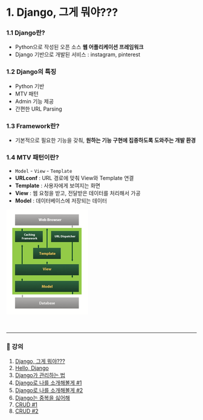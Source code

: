 # 1. Django,  그게 뭐야???

### 1.1 Django란?

- Python으로 작성된 오픈 소스 **웹 어플리케이션 프레임워크**
- Django 기반으로 개발된 서비스 : instagram, pinterest

### 1.2 Django의 특징

- Python 기반
- MTV 패턴
- Admin 기능 제공
- 간편한 URL Parsing

### 1.3 Framework란?

- 기본적으로 필요한 기능을 갖춰, **원하는 기능 구현에 집중하도록 도와주는 개발 환경**

### 1.4 MTV 패턴이란?

- `Model` - `View` - `Template`
- **URLconf** : URL 경로에 맞춰 View와 Template 연결
- **Template** : 사용자에게 보여지는 화면
- **View** : 웹 요청을 받고, 전달받은 데이터를 처리해서 가공
- **Model** : 데이터베이스에 저장되는 데이터

![MTV](../img/lecture1.PNG)

<br />

---

### 📝 강의
1. [Django,  그게 뭐야???](./lecture_1.md)
2. [Hello, Django](./lecture_2.md)
3. [Django가 관리하는 법](./lecture_3.md)
4. [Django로 나를 소개해볼게 #1](./lecture_4.md)
5. [Django로 나를 소개해볼게 #2](./lecture_5.md)
6. [Django는 중복을 싫어해](./lecture_6.md)
7. [CRUD #1](./lecture_7.md)
8. [CRUD #2](./lecture_8.md)
